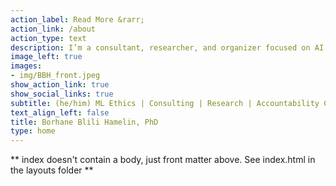 ```yaml
---
action_label: Read More &rarr;
action_link: /about
action_type: text
description: I’m a consultant, researcher, and organizer focused on AI ethics. I draw on my philosophy expertise to help organizations and practitioners anticipate and mitigate the ethical risks of AI systems. My goal is to make AI governance more cross-disciplinary, reflective, and empowering for impacted communities.
image_left: true
images:
- img/BBH_front.jpeg
show_action_link: true
show_social_links: true
subtitle: (he/him) ML Ethics | Consulting | Research | Accountability Case Labs | BABL AI
text_align_left: false
title: Borhane Blili Hamelin, PhD
type: home
---
```


** index doesn't contain a body, just front matter above.
See index.html in the layouts folder **
